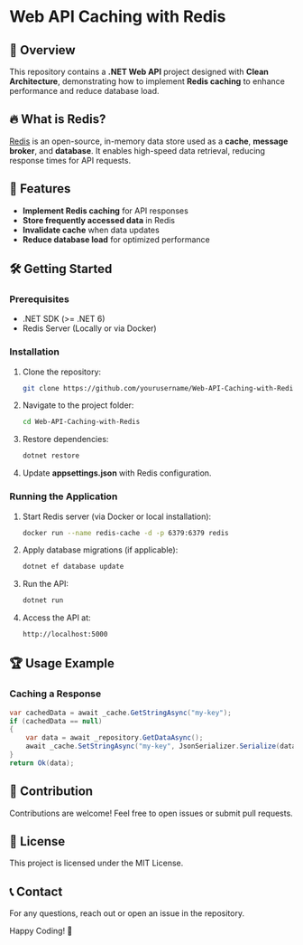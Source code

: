 # Web API Caching with Redis

## 📌 Overview
This repository contains a **.NET Web API** project designed with **Clean Architecture**, demonstrating how to implement **Redis caching** to enhance performance and reduce database load.

## 🔥 What is Redis?
[Redis](https://redis.io/) is an open-source, in-memory data store used as a **cache**, **message broker**, and **database**. It enables high-speed data retrieval, reducing response times for API requests.

## 🚀 Features
- **Implement Redis caching** for API responses
- **Store frequently accessed data** in Redis
- **Invalidate cache** when data updates
- **Reduce database load** for optimized performance

## 🛠️ Getting Started
### Prerequisites
- .NET SDK (>= .NET 6)
- Redis Server (Locally or via Docker)

### Installation
1. Clone the repository:
   ```sh
   git clone https://github.com/yourusername/Web-API-Caching-with-Redis.git
   ```
2. Navigate to the project folder:
   ```sh
   cd Web-API-Caching-with-Redis
   ```
3. Restore dependencies:
   ```sh
   dotnet restore
   ```
4. Update **appsettings.json** with Redis configuration.

### Running the Application
1. Start Redis server (via Docker or local installation):
   ```sh
   docker run --name redis-cache -d -p 6379:6379 redis
   ```
2. Apply database migrations (if applicable):
   ```sh
   dotnet ef database update
   ```
3. Run the API:
   ```sh
   dotnet run
   ```
4. Access the API at:
   ```sh
   http://localhost:5000
   ```

## 🏆 Usage Example
### Caching a Response
```csharp
var cachedData = await _cache.GetStringAsync("my-key");
if (cachedData == null)
{
    var data = await _repository.GetDataAsync();
    await _cache.SetStringAsync("my-key", JsonSerializer.Serialize(data), cacheOptions);
}
return Ok(data);
```

## 🎯 Contribution
Contributions are welcome! Feel free to open issues or submit pull requests.

## 📜 License
This project is licensed under the MIT License.

## 📞 Contact
For any questions, reach out or open an issue in the repository.

Happy Coding! 🚀
